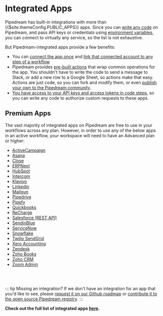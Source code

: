 # Integrated Apps

Pipedream has built-in integrations with more than {{$site.themeConfig.PUBLIC_APPS}} apps. Since you can [write any code](/code/nodejs/) on Pipedream, and pass API keys or credentials using [environment variables](/environment-variables/), you can connect to virtually any service, so the list is not exhaustive.

But Pipedream-integrated apps provide a few benefits:

- You can [connect the app once](/connected-accounts/) and [link that connected account to any step of a workflow](/connected-accounts/#connecting-accounts)
- Pipedream provides [pre-built actions](/components#actions) that wrap common operations for the app. You shouldn't have to write the code to send a message to Slack, or add a new row to a Google Sheet, so actions make that easy. Actions are just code, so you can fork and modify them, or even [publish your own to the Pipedream community](/apps/contributing/).
- [You have access to your API keys and access tokens in code steps](/code/nodejs/auth/), so you can write any code to authorize custom requests to these apps.

## Premium Apps

The vast majority of integrated apps on Pipedream are free to use in your workflows across any plan. However, in order to use any of the below apps in an active workflow, your workspace will need to have an Advanced plan or higher:

- [ActiveCampaign](https://pipedream.com/apps/activecampaign)
- [Asana](https://pipedream.com/apps/asana)
- [Close](https://pipedream.com/apps/close)
- [ERPNext](https://pipedream.com/apps/erpnext)
- [HubSpot](https://pipedream.com/apps/hubspot)
- [Intercom](https://pipedream.com/apps/intercom)
- [Klaviyo](https://pipedream.com/apps/klaviyo)
- [Linkedin](https://pipedream.com/apps/linkedin)
- [Mailgun](https://pipedream.com/apps/mailgun)
- [Pipedrive](https://pipedream.com/apps/pipedrive)
- [Pipefy](https://pipedream.com/apps/pipefy)
- [Quickbooks](https://pipedream.com/apps/quickbooks)
- [ReCharge](https://pipedream.com/apps/recharge)
- [Salesforce (REST API)](https://pipedream.com/apps/salesforce_rest_api)
- [SendinBlue](https://pipedream.com/apps/sendinblue)
- [ServiceNow](https://pipedream.com/apps/servicenow)
- [Snowflake](https://pipedream.com/apps/snowflake)
- [Twilio SendGrid](https://pipedream.com/apps/sendgrid)
- [Xero Accounting](https://pipedream.com/apps/xero_accounting_api)
- [Zendesk](https://pipedream.com/apps/zendesk)
- [Zoho Books](https://pipedream.com/apps/zoho_books)
- [Zoho CRM](https://pipedream.com/apps/zoho_crm)
- [Zoom Admin](https://pipedream.com/apps/zoom_admin)
</br>
</br>

::: tip Missing an integration?
If we don't have an integration for an app that you'd like to see, please [request it on our Github roadmap](https://github.com/PipedreamHQ/pipedream/issues/new?assignees=&labels=app%2C+enhancement&template=app---service-integration.md&title=%5BAPP%5D) or [contribute it to the open source Pipedream registry](/apps/contributing/).
:::
  
**Check out the full list of integrated apps [here](https://pipedream.com/apps).**
